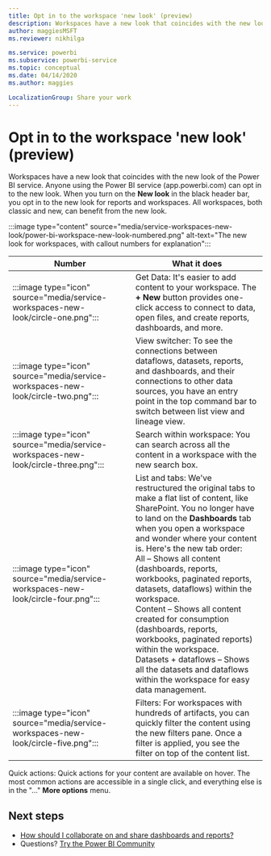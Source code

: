 ```yaml
---
title: Opt in to the workspace 'new look' (preview)
description: Workspaces have a new look that coincides with the new look of the Power BI service.
author: maggiesMSFT
ms.reviewer: nikhilga

ms.service: powerbi
ms.subservice: powerbi-service
ms.topic: conceptual
ms.date: 04/14/2020
ms.author: maggies

LocalizationGroup: Share your work
---
```

# Opt in to the workspace 'new look' (preview)

Workspaces have a new look that coincides with the new look of the Power BI service. Anyone using the Power BI service (app.powerbi.com) can opt in to the new look. When you turn on the **New look** in the black header bar, you opt in to the new look for reports and workspaces. All workspaces, both classic and new, can benefit from the new look.

:::image type="content" source="media/service-workspaces-new-look/power-bi-workspace-new-look-numbered.png" alt-text="The new look for workspaces, with callout numbers for explanation":::

|Number  |What it does  |
|---------|---------|
| :::image type="icon" source="media/service-workspaces-new-look/circle-one.png":::   | Get Data: It's easier to add content to your workspace. The **+ New** button provides one-click access to connect to data, open files, and create reports, dashboards, and more.  |
| :::image type="icon" source="media/service-workspaces-new-look/circle-two.png":::  | View switcher: To see the connections between dataflows, datasets, reports, and dashboards, and their connections to other data sources, you have an entry point in the top command bar to switch between list view and lineage view. |
| :::image type="icon" source="media/service-workspaces-new-look/circle-three.png":::     | Search within workspace: You can search across all the content in a workspace with the new search box.  |
| :::image type="icon" source="media/service-workspaces-new-look/circle-four.png":::     | List and tabs: We've restructured the original tabs to make a flat list of content, like SharePoint. You no longer have to land on the **Dashboards** tab when you open a workspace and wonder where your content is. Here's the new tab order: <br>All – Shows all content (dashboards, reports, workbooks, paginated reports, datasets, dataflows) within the workspace. <br>Content – Shows all content created for consumption (dashboards, reports, workbooks, paginated reports) within the workspace. <br>Datasets + dataflows – Shows all the datasets and dataflows within the workspace for easy data management. |
| :::image type="icon" source="media/service-workspaces-new-look/circle-five.png":::  | Filters: For workspaces with hundreds of artifacts, you can quickly filter the content using the new filters pane. Once a filter is applied, you see the filter on top of the content list. |

Quick actions: Quick actions for your content are available on hover. The most common actions are accessible in a single click, and everything else is in the "…" **More options** menu.

## Next steps

* [How should I collaborate on and share dashboards and reports?](../service-how-to-collaborate-distribute-dashboards-reports.md)
* Questions? [Try the Power BI Community](https://community.powerbi.com/)

